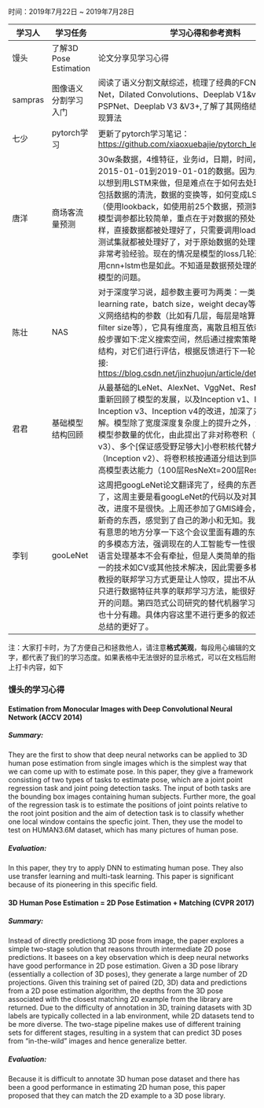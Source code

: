 时间：2019年7月22日 ~ 2019年7月28日

学习人|学习任务|学习心得和参考资料
------ | ------ | ------ 
馒头 | 了解3D Pose Estimation | 论文分享见学习心得
sampras | 图像语义分割学习入门 | 阅读了语义分割文献综述，梳理了经典的FCN、Segnet、U-Net，Dilated Convolutions、Deeplab V1&v2、RefinNet、PSPNet、Deeplab V3 &V3+,了解了其网络结构，下一步待复现算法
七少| pytorch学习 | 更新了pytorch学习笔记：https://github.com/xiaoxuebajie/pytorch_learning
唐洋 | 商场客流量预测 | 30w条数据，4维特征，业务id，日期，时间，流量。从2015-01-01到2019-01-01的数据。因为是时序数据，所以想到用LSTM来做，但是难点在于如何去处理原始的数据，包括数据的清洗，数据的变换等，如何变成LSTM的输入格式（使用lookback，如使用前25个数据，预测第26个数据）。模型调参都比较简单，重点在于对数据的预处理，不像学tf那样，直接数据都被处理好了，只需要调用load_data()训练和测试集就都被处理好了，对于原始数据的处理真心有点难度，非常考验经验。现在的情况是模型的loss几轮迭代就不动了，用cnn+lstm也是如此。不知道是数据预处理的有问题，还是模型的问题。
陈壮| NAS | 对于深度学习说，超参数主要可为两类：一类是训练参数（如learning rate，batch size，weight decay等）；另一类是定义网络结构的参数（比如有几层，每层是啥算子，卷积中的filter size等），它具有维度高，离散且相互依赖等特点. 其一般步骤如下:定义搜索空间，然后通过搜索策略找出候选网络结构，对它们进行评估，根据反馈进行下一轮的搜索. 参考链接: https://blog.csdn.net/jinzhuojun/article/details/84698471
君君 | 基础模型结构回顾 | 从最基础的LeNet、AlexNet、VggNet、ResNet到ResNeXt重新回顾了模型的发展，以及Inception v1、Inception v2、Inception v3、Inception v4的改进，加深了对网络模型的理解。模型除了宽度深度复杂度上的提升之外，还兼顾计算量及模型参数量的优化，由此提出了非对称卷积（Inception v3）、多个[保证感受野足够大]小卷积核代替大卷积核（Inception v2）、将卷积核按通道分组达到同参数规模下提高模型表达能力（100层ResNeXt=200层ResNet）。
李钊 |gooLeNet |这周把googLeNet论文翻译完了，经典的东西在上周已经说过了，这周主要是看googLeNet的代码以及对其进行结构上的修改，进度不是很快。上周还参加了GMIS峰会，看到了非常多新奇的东西，感觉到了自己的渺小和无知。我下面挑几个比较有意思的地方分享一下这个会议里面有趣的东西。贾佳亚教授的多模态方法，强调现在的人工智能专一性很强，CV和自然语言处理基本不会有牵扯，但是人类简单的指令缺不能依靠单一的技术如CV或其他技术解决，因此需要多模态方法。杨强教授的联邦学习方式更是让人惊叹，提出不从底层数据共享，只进行数据特征共享的联邦学习方法，能很好解决数据不能公开的问题。第四范式公司研究的替代机器学习专家的研究方向也十分有趣。具体内容这里不进行更多的叙述，机器之心已经总结的更好了。


注：大家打卡时，为了方便自己和拯救他人，请注意**格式美观**，每段用心编辑的文字，都代表了我们的学习态度。如果表格中无法很好的显示格式，可以在文档后附上打卡内容，如下

### 馒头的学习心得
#### Estimation from Monocular Images with Deep Convolutional Neural Network (ACCV 2014)
##### Summary:
They are the first to show that deep neural networks can be applied to 3D human pose estimation from single images which is the simplest way that we can come up with to estimate pose. In this paper, they give a framework consisting of two types of tasks to estimate pose, which are a joint point regression task and joint poing detection tasks. The input of both tasks are the bounding box images containing human subjects. Further more, the goal of the regression task is to estimate the positions of joint points relative to the root joint position and the aim of detection task is to classify whether one local window contains the specfic joint. Then, they use the model to test on HUMAN3.6M dataset, which has many pictures of human pose.
##### Evaluation:
In this paper, they try to apply DNN to estimating human pose. They also use transfer learning and multi-task learning. This paper is significant because of its pioneering in this specific field.

#### 3D Human Pose Estimation = 2D Pose Estimation + Matching (CVPR 2017)
##### Summary:
Instead of directly predictiong 3D pose from image, the paper explores a simple two-stage solution that reasons throuth intermediate 2D pose predictions. It basees on a key observation which is deep neural networks have good performance in 2D pose estimation. Given a 3D pose library (essentially a collection of 3D poses), they generate a large number of 2D projections. Given this training set of paired (2D, 3D) data and predictions from a 2D pose estimation algorithm, the depths from the 3D pose associated with the closest matching 2D example from the library are returned. Due to the difficulty of annotation in 3D, training datasets with 3D labels are typically collected in a lab environment, while 2D datasets tend to be more diverse. The two-stage pipeline makes use of different training sets for different stages, resulting in a system that can predict 3D poses from “in-the-wild” images and hence generalize better.
##### Evaluation:
Because it is difficult to annotate 3D human pose dataset and there has been a good performance in estimating 2D human pose, this paper proposed that they can match the 2D example to a 3D pose library. 
